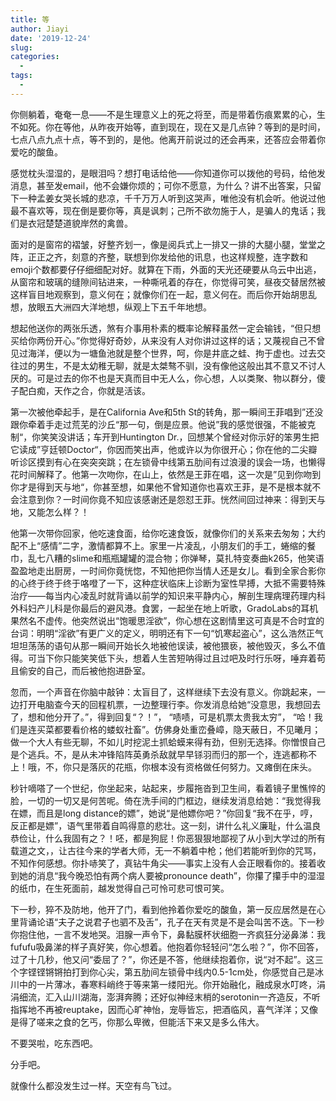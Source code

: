 ```yaml
---
title: 等
author: Jiayi
date: '2019-12-24'
slug:
categories:
  - 
tags:
  - 
---
```


你侧躺着，奄奄一息——不是生理意义上的死之将至，而是带着伤痕累累的心，生不如死。你在等他，从昨夜开始等，直到现在，现在又是几点钟？等到的是时间，七点八点九点十点，等不到的，是他。他离开前说过的还会再来，还答应会带着你爱吃的酸鱼。  

感觉枕头湿湿的，是眼泪吗？想打电话给他——你知道你可以拨他的号码，给他发消息，甚至发email，他不会嫌你烦的；可你不愿意，为什么？讲不出答案，只留下一种孟姜女哭长城的悲凉，千千万万人听到这哭声，唯他没有机会听。他说过他最不喜欢等，现在倒是要你等，真是讽刺；己所不欲勿施于人，是骗人的鬼话；我们是衣冠楚楚道貌岸然的禽兽。  

面对的是窗帘的褶皱，好整齐划一，像是阅兵式上一排又一排的大腿小腿，堂堂之阵，正正之齐，刻意的齐整，联想到你发给他的讯息，也这样规整，连字数和emoji个数都要仔仔细细配对好。就算在下雨，外面的天光还硬要从乌云中出逃，从窗帘和玻璃的缝隙间钻进来，一种嘶吼着的存在，你觉得可笑，昼夜交替居然被这样盲目地观察到，意义何在；就像你们在一起，意义何在。而后你开始胡思乱想，放眼五大洲四大洋地想，纵观上下五千年地想。  

想起他送你的两张乐透，煞有介事用朴素的概率论解释虽然一定会输钱，“但只想买给你两份开心。”你觉得好奇妙，从来没有人对你讲过这样的话；又蔑视自己不曾见过海洋，便以为一塘鱼池就是整个世界，呵，你是井底之蛙、拘于虚也。过去交往过的男生，不是太幼稚无聊，就是太桀骜不驯，没有像他这般出其不意又不讨人厌的。可是过去的你不也是天真而目中无人么，你心想，人以类聚、物以群分，傻子配白痴，天作之合，你就是活该。  

第一次被他牵起手，是在California Ave和5th St的转角，那一瞬间王菲唱到”还没跟你牵着手走过荒芜的沙丘“那一句，倒是应景。他说”我的感觉很强，不能被克制“，你笑笑没讲话；车开到Huntington Dr.，回想某个曾经对你示好的笨男生把它读成”亨廷顿Doctor“，你因而笑出声，他或许以为你很开心；你在他的二尖瓣听诊区摸到有心在突突突跳；在左锁骨中线第五肋间有过浪漫的误会一场，也懒得花时间解释了。他第一次吻你，在山上，依然是王菲在唱，这一次是”见到你吻到你才是得到天与地“，你甚至想，如果他不曾知道你也喜欢王菲，是不是根本就不会注意到你？一时间你竟不知应该感谢还是怨怼王菲。恍然间回过神来：得到天与地，又能怎么样？！  

他第一次带你回家，他吃速食面，给你吃速食饭，就像你们的关系来去匆匆；大约配不上“感情”二字，激情都算不上。家里一片凌乱，小朋友们的手工，蜷缩的餐巾，乱七八糟的slime和瓶瓶罐罐的混合物；你弹琴，莫扎特变奏曲k265，他笑语盈盈地走出厨房，一时间你竟恍惚，不知他把你当情人还是女儿。看到全家合影你的心终于终于终于咯噔了一下，这种症状临床上诊断为室性早搏，大抵不需要特殊治疗——每当内心凌乱时就背诵以前学的知识来平静内心，解剖生理病理药理内科外科妇产儿科是你最后的避风港。食罢，一起坐在地上听歌，GradoLabs的耳机果然名不虚传。他突然说出“饱暖思淫欲”，你心想在这剧情里这可真是不合时宜的台词：明明“淫欲”有更广义的定义，明明还有下一句“饥寒起盗心”，这么浩然正气坦坦荡荡的语句从那一瞬间开始长久地被他误读，被他猥亵，被他毁灭，多么不值得。可当下你只能笑笑低下头，想着人生苦短呐得过且过吧及时行乐呀，唾弃着苟且偷安的自己，而后被他抱进卧室。  

忽而，一个声音在你脑中敲钟：太盲目了，这样继续下去没有意义。你跳起来，一边打开电脑查今天的回程机票，一边整理行李。你发消息给她“没意思，我想回去了，想和他分开了。”，得到回复“？！”， “啧啧，可是机票太贵我太穷”， “哈！我们是连买菜都要看价格的蝼蚁社畜”。仿佛身处重峦叠嶂，隐天蔽日，不见曦月；做一个大人有些无聊，不如儿时挖泥土抓蛤蟆来得有劲，但别无选择。你憎恨自己是个逃兵。不，是从未冲锋陷阵英勇杀敌就早早铩羽而归的那一个，连逃都称不上！哦，不，你只是落灰的花瓶，你根本没有资格做任何努力。又瘫倒在床头。  

秒针嘀嗒了一个世纪，你坐起来，站起来，步履拖沓到卫生间，看着镜子里憔悴的脸，一切的一切又是何苦呢。倚在洗手间的门框边，继续发消息给她：“我觉得我在嫖，而且是long distance的嫖”，她说“是他嫖你吧？”你回复“我不在乎，哼，反正都是嫖”，语气里带着自鸣得意的悲壮。这一刻，讲什么礼义廉耻，什么温良恭俭让，什么我固有之？！呸，都是狗屁！你恶狠狠地鄙视了从小到大学过的所有载道之文，，让古往今来的学者大师，无一不躺着中枪；他们若能听到你的咒骂，不知作何感想。你扑哧笑了，真钻牛角尖——事实上没有人会正眼看你的。接着收到她的消息“我今晚恐怕有两个病人要被pronounce death”，你攥了攥手中的湿湿的纸巾，在生死面前，越发觉得自己可怜可悲可恨可笑。  

下一秒，猝不及防地，他开了门，看到他拎着你爱吃的酸鱼，第一反应居然是在心里背诵论语“夫子之说君子也驷不及舌”，孔子在天有灵是不是会叫苦不迭。下一秒你抱住他，一言不发地哭。泪腺一声令下，鼻黏膜杯状细胞一齐疯狂分泌鼻涕：我fufufu吸鼻涕的样子真好笑，你心想着。他抱着你轻轻问“怎么啦？”，你不回答，过了十几秒，他又问“委屈了？”，你还是不答，他继续抱着你，说“对不起”。这三个字铿铿锵锵拍打到你心尖，第五肋间左锁骨中线内0.5-1cm处，你感觉自己是冰川中的一片薄冰，春寒料峭终于等来第一缕阳光。你开始融化，融成泉水叮咚，涓涓细流，汇入山川湖海，澎湃奔腾；还好似神经末梢的serotonin一齐造反，不听指挥地不再被reuptake，因而心旷神怡，宠辱皆忘，把酒临风，喜气洋洋；又像是得了嗟来之食的乞丐，你那么卑微，但能活下来又是多么伟大。  

不要哭啦，吃东西吧。  

分手吧。  

就像什么都没发生过一样。天空有鸟飞过。  
